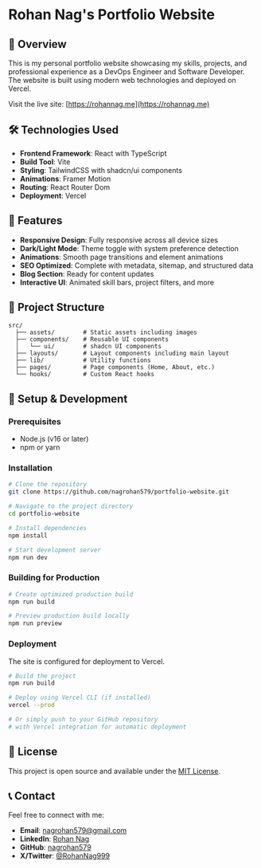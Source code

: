 # Rohan Nag's Portfolio Website


## 🌟 Overview

This is my personal portfolio website showcasing my skills, projects, and professional experience as a DevOps Engineer and Software Developer. The website is built using modern web technologies and deployed on Vercel.

Visit the live site: [https://rohannag.me](https://rohannag.me)

## 🛠️ Technologies Used

- **Frontend Framework**: React with TypeScript
- **Build Tool**: Vite
- **Styling**: TailwindCSS with shadcn/ui components
- **Animations**: Framer Motion
- **Routing**: React Router Dom
- **Deployment**: Vercel

## 🚀 Features

- **Responsive Design**: Fully responsive across all device sizes
- **Dark/Light Mode**: Theme toggle with system preference detection
- **Animations**: Smooth page transitions and element animations
- **SEO Optimized**: Complete with metadata, sitemap, and structured data
- **Blog Section**: Ready for content updates
- **Interactive UI**: Animated skill bars, project filters, and more

## 📂 Project Structure

```
src/
  ├── assets/        # Static assets including images
  ├── components/    # Reusable UI components
  │   └── ui/        # shadcn UI components
  ├── layouts/       # Layout components including main layout
  ├── lib/           # Utility functions
  ├── pages/         # Page components (Home, About, etc.)
  └── hooks/         # Custom React hooks
```

## 🔧 Setup & Development

### Prerequisites
- Node.js (v16 or later)
- npm or yarn

### Installation

```bash
# Clone the repository
git clone https://github.com/nagrohan579/portfolio-website.git

# Navigate to the project directory
cd portfolio-website

# Install dependencies
npm install

# Start development server
npm run dev
```

### Building for Production

```bash
# Create optimized production build
npm run build

# Preview production build locally
npm run preview
```

### Deployment

The site is configured for deployment to Vercel.

```bash
# Build the project
npm run build

# Deploy using Vercel CLI (if installed)
vercel --prod

# Or simply push to your GitHub repository
# with Vercel integration for automatic deployment
```

## 📝 License

This project is open source and available under the [MIT License](LICENSE).

## 📞 Contact

Feel free to connect with me:

- **Email**: [nagrohan579@gmail.com](mailto:nagrohan579@gmail.com)
- **LinkedIn**: [Rohan Nag](https://www.linkedin.com/in/rohan-nag-a16b59230/)
- **GitHub**: [nagrohan579](https://github.com/nagrohan579)
- **X/Twitter**: [@RohanNag999](https://x.com/RohanNag999)
